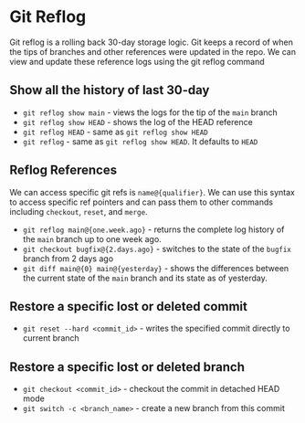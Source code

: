 # Git Reflog

Git reflog is a rolling back 30-day storage logic. Git keeps a record of when the tips of branches and other references were updated in the repo. We can view and update these reference logs using the git reflog command

## Show all the history of last 30-day

- `git reflog show main` - views the logs for the tip of the `main` branch
- `git reflog show HEAD` - shows the log of the HEAD reference
- `git reflog HEAD` - same as `git reflog show HEAD`
- `git reflog` - same as `git reflog show HEAD`. It defaults to `HEAD`

## Reflog References

We can access specific git refs is `name@{qualifier}`. We can use this syntax to access specific ref pointers and can pass them to other commands including `checkout`, `reset`, and `merge`.

- `git reflog main@{one.week.ago}` - returns the complete log history of the `main` branch up to one week ago.
- `git checkout bugfix@{2.days.ago}` - switches to the state of the `bugfix` branch from 2 days ago
- `git diff main@{0} main@{yesterday}` - shows the differences between the current state of the `main` branch and its state as of yesterday.

## Restore a specific lost or deleted commit

- `git reset --hard <commit_id>` - writes the specified commit directly to current branch

## Restore a specific lost or deleted branch

- `git checkout <commit_id>` - checkout the commit in detached HEAD mode
- `git switch -c <branch_name>` - create a new branch from this commit

